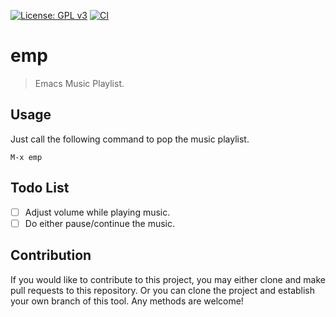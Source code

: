 [![License: GPL v3](https://img.shields.io/badge/License-GPL%20v3-blue.svg)](https://www.gnu.org/licenses/gpl-3.0)
[![CI](https://github.com/jcs-elpa/emp/actions/workflows/test.yml/badge.svg)](https://github.com/jcs-elpa/emp/actions/workflows/test.yml)

# emp
> Emacs Music Playlist.

## Usage

Just call the following command to pop the music playlist.

```
M-x emp
```

## Todo List

- [ ] Adjust volume while playing music.
- [ ] Do either pause/continue the music.

## Contribution

If you would like to contribute to this project, you may either 
clone and make pull requests to this repository. Or you can 
clone the project and establish your own branch of this tool. 
Any methods are welcome!
